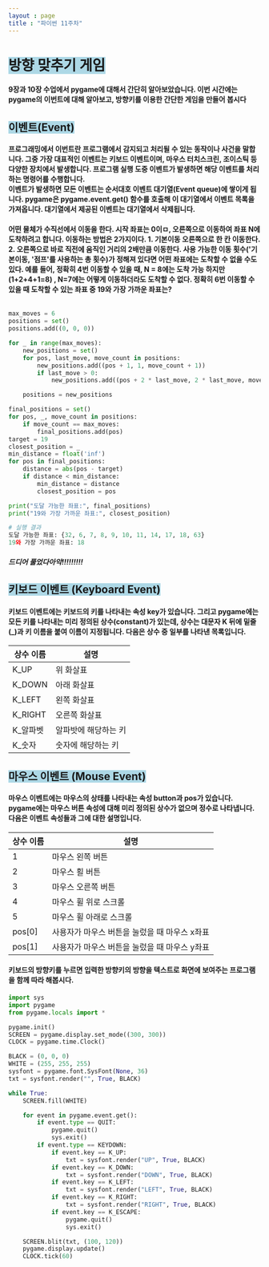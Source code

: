 ```yaml
---
layout : page
title : "파이썬 11주차"
---
```

# <span style='background-color:lightblue;'> 방향 맞추기 게임 </span>
#### 9장과 10장 수업에서 pygame에 대해서 간단히 알아보았습니다. 이번 시간에는 pygame의 이번트에 대해 알아보고, 방향키를 이용한 간단한 게임을 만들어 봅시다
## <span style='background-color:lightblue;'> 이벤트(Event) </span>
#### 프로그래밍에서 이번트란 프로그램에서 감지되고 처리될 수 있는 동작이나 사건을 말합니다. 그중 가장 대표적인 이벤트는 키보드 이벤트이며, 마우스 터치스크린, 조이스틱 등 다양한 장치에서 발생합니다. 프로그램 실행 도중 이벤트가 발생하면 해당 이벤트를 처리하는 명령어를 수행합니다. <br> 이벤트가 발생하면 모든 이벤트는 순서대호 이벤트 대기열(Event queue)에 쌓이게 됩니다. pygame은 pygame.event.get() 함수를 호출해 이 대기열에서 이벤트 목록을 가져옵니다. 대기열에서 제공된 이벤트는 대기열에서 삭제됩니다.
#### 어떤 물체가 수직선에서 이동을 한다. 시작 좌표는 0이ㅁ, 오른쪽으로 이동하여 좌표 N에 도착하려고 합니다. 이동하는 방법은 2가지이다. 1. 기본이동 오른쪽으로 한 칸 이동한다. 2. 오른쪽으로 바로 직전에 움직인 거리의 2배만큼 이동한다. 사용 가능한 이동 횟수('기본이동, '점프'를 사용하는 총 횟수)가 정해져 있다면 어떤 좌표에는 도착할 수 없을 수도 있다. 예를 들어, 정확히 4번 이동할 수 있을 때, N = 8에는 도착 가능 하지만 (1+2+4+1=8) , N=7에는 어떻게 이동하더라도 도착할 수 없다. 정확히 6번 이동할 수 있을 때 도착할 수 있는 좌표 중 19와 가장 가까운 좌표는?
~~~ python

max_moves = 6
positions = set()
positions.add((0, 0, 0)) 

for _ in range(max_moves):
    new_positions = set()
    for pos, last_move, move_count in positions:
        new_positions.add((pos + 1, 1, move_count + 1))
        if last_move > 0:
            new_positions.add((pos + 2 * last_move, 2 * last_move, move_count + 1))

    positions = new_positions

final_positions = set()
for pos, _, move_count in positions:
    if move_count == max_moves:
        final_positions.add(pos)
target = 19
closest_position = _
min_distance = float('inf')
for pos in final_positions:
    distance = abs(pos - target)
    if distance < min_distance:
        min_distance = distance
        closest_position = pos

print("도달 가능한 좌표:", final_positions)
print("19와 가장 가까운 좌표:", closest_position)

# 실행 결과
도달 가능한 좌표: {32, 6, 7, 8, 9, 10, 11, 14, 17, 18, 63}
19와 가장 가까운 좌표: 18
~~~
##### 드디어 풀었다아악!!!!!!!!!
## <span style='background-color:lightblue;'> 키보드 이벤트 (Keyboard Event) </span>
#### 키보드 이벤트에는 키보드의 키를 나타내는 속성 key가 있습니다. 그리고 pygame에는 모든 키를 나타내는 미리 정의된 상수(constant)가 있는데, 상수는 대문자 K 뒤에 밑줄(_)과 키 이름을 붙여 이름이 지정됩니다. 다음은 상수 중 일부를 나타낸 목록입니다.
| 상수 이름 | 설명 |
| ----------| ---------- |
| K_UP | 위 화살표 |
| K_DOWN | 아래 화살표 |
| K_LEFT | 왼쪽 화살표 |
| K_RIGHT | 오른쪽 화살표 |
| K_알파벳 | 알파밧에 해당하는 키 |
| K_숫자 | 숫자에 해당하는 키 |
## <span style='background-color:lightblue;'> 마우스 이벤트 (Mouse Event) </span>
#### 마우스 이벤트에는 마우스의 상태를 나타내는 속성 button과 pos가 있습니다. pygame에는 마우스 버튼 속성에 대해 미리 정의된 상수가 없으며 정수로 나타냅니다. 다음은 이벤트 속성들과 그에 대한 설명입니다.
| 상수 이름 | 설명 |
| ----------| ---------- |
| 1 | 마우스 왼쪽 버튼 |
| 2 | 마우스 횔 버튼 |
| 3 | 마우스 오른쪽 버튼 |
| 4 | 마우스 휠 위로 스크롤 |
| 5 | 마우스 휠 아래로 스크롤 |
| pos[0] | 사용자가 마우스 버튼을 눌렀을 때 마우스 x좌표 |
| pos[1] | 사용자가 마우스 버튼을 눌렀을 때 마우스 y좌표 |
#### 키보드의 방향키를 누르면 입력한 방향키의 방향을 텍스트로 화면에 보여주는 프로그램을 함께 따라 해봅시다.
~~~ python
import sys
import pygame
from pygame.locals import *

pygame.init()
SCREEN = pygame.display.set_mode((300, 300))
CLOCK = pygame.time.Clock()

BLACK = (0, 0, 0)
WHITE = (255, 255, 255)
sysfont = pygame.font.SysFont(None, 36)
txt = sysfont.render("", True, BLACK)

while True:
    SCREEN.fill(WHITE)

    for event in pygame.event.get():
        if event.type == QUIT:
            pygame.quit()
            sys.exit()
        if event.type == KEYDOWN:
            if event.key == K_UP:
                txt = sysfont.render("UP", True, BLACK)
            if event.key == K_DOWN:
                txt = sysfont.render("DOWN", True, BLACK)
            if event.key == K_LEFT:
                txt = sysfont.render("LEFT", True, BLACK)
            if event.key == K_RIGHT:
                txt = sysfont.render("RIGHT", True, BLACK)
            if event.key == K_ESCAPE:
                pygame.quit()
                sys.exit()

    SCREEN.blit(txt, (100, 120))
    pygame.display.update()
    CLOCK.tick(60)
~~~
